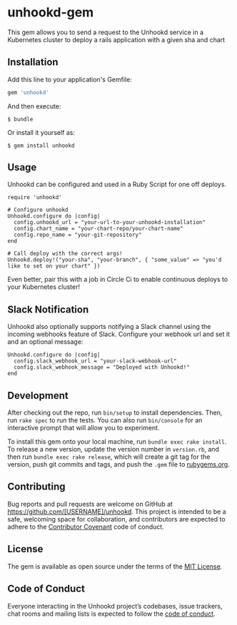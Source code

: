 # unhookd-gem

This gem allows you to send a request to the Unhookd service in a Kubernetes cluster to deploy a rails application with a given sha and chart

## Installation

Add this line to your application's Gemfile:

```ruby
gem 'unhookd'
```

And then execute:

    $ bundle

Or install it yourself as:

    $ gem install unhookd

## Usage
Unhookd can be configured and used in a Ruby Script for one off deploys.

```
require 'unhookd'

# Configure unhookd
Unhookd.configure do |config|
  config.unhookd_url = "your-url-to-your-unhookd-installation"
  config.chart_name = "your-chart-repo/your-chart-name"
  config.repo_name = "your-git-repository"
end

# Call deploy with the correct args!
Unhookd.deploy!("your-sha", "your-branch", { "some_value" => "you'd like to set on your chart" })
```

Even better, pair this with a job in Circle Ci to enable continuous deploys to your Kubernetes cluster!

## Slack Notification
Unhookd also optionally supports notifying a Slack channel using the incoming webhooks feature of Slack. Configure your webhook url and set it and an optional message:

```
Unhookd.configure do |config|
  config.slack_webhook_url = "your-slack-webhook-url"
  config.slack_webhook_message = "Deployed with Unhookd!"
end
```

## Development

After checking out the repo, run `bin/setup` to install dependencies. Then, run `rake spec` to run the tests. You can also run `bin/console` for an interactive prompt that will allow you to experiment.

To install this gem onto your local machine, run `bundle exec rake install`. To release a new version, update the version number in `version.rb`, and then run `bundle exec rake release`, which will create a git tag for the version, push git commits and tags, and push the `.gem` file to [rubygems.org](https://rubygems.org).

## Contributing

Bug reports and pull requests are welcome on GitHub at https://github.com/[USERNAME]/unhookd. This project is intended to be a safe, welcoming space for collaboration, and contributors are expected to adhere to the [Contributor Covenant](http://contributor-covenant.org) code of conduct.

## License

The gem is available as open source under the terms of the [MIT License](https://opensource.org/licenses/MIT).

## Code of Conduct

Everyone interacting in the Unhookd project’s codebases, issue trackers, chat rooms and mailing lists is expected to follow the [code of conduct](https://github.com/[USERNAME]/unhookd/blob/master/CODE_OF_CONDUCT.md).

